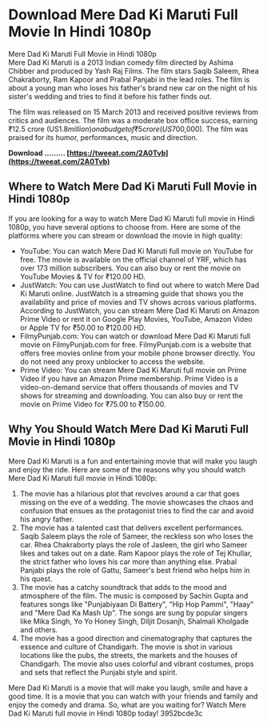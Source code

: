# Download Mere Dad Ki Maruti Full Movie In Hindi 1080p
 
 Mere Dad Ki Maruti Full Movie in Hindi 1080p     
Mere Dad Ki Maruti is a 2013 Indian comedy film directed by Ashima Chibber and produced by Yash Raj Films. The film stars Saqib Saleem, Rhea Chakraborty, Ram Kapoor and Prabal Panjabi in the lead roles. The film is about a young man who loses his father's brand new car on the night of his sister's wedding and tries to find it before his father finds out.
     
The film was released on 15 March 2013 and received positive reviews from critics and audiences. The film was a moderate box office success, earning ₹12.5 crore (US$1.8 million) on a budget of ₹5 crore (US$700,000). The film was praised for its humor, performances, music and direction.
 
**Download ……… [https://tweeat.com/2A0Tvb](https://tweeat.com/2A0Tvb)**


     
## Where to Watch Mere Dad Ki Maruti Full Movie in Hindi 1080p
     
If you are looking for a way to watch Mere Dad Ki Maruti full movie in Hindi 1080p, you have several options to choose from. Here are some of the platforms where you can stream or download the movie in high quality:
     
- YouTube: You can watch Mere Dad Ki Maruti full movie on YouTube for free. The movie is available on the official channel of YRF, which has over 173 million subscribers. You can also buy or rent the movie on YouTube Movies & TV for ₹120.00 HD.
- JustWatch: You can use JustWatch to find out where to watch Mere Dad Ki Maruti online. JustWatch is a streaming guide that shows you the availability and price of movies and TV shows across various platforms. According to JustWatch, you can stream Mere Dad Ki Maruti on Amazon Prime Video or rent it on Google Play Movies, YouTube, Amazon Video or Apple TV for ₹50.00 to ₹120.00 HD.
- FilmyPunjab.com: You can watch or download Mere Dad Ki Maruti full movie on FilmyPunjab.com for free. FilmyPunjab.com is a website that offers free movies online from your mobile phone browser directly. You do not need any proxy unblocker to access the website.
- Prime Video: You can stream Mere Dad Ki Maruti full movie on Prime Video if you have an Amazon Prime membership. Prime Video is a video-on-demand service that offers thousands of movies and TV shows for streaming and downloading. You can also buy or rent the movie on Prime Video for ₹75.00 to ₹150.00.

## Why You Should Watch Mere Dad Ki Maruti Full Movie in Hindi 1080p
     
Mere Dad Ki Maruti is a fun and entertaining movie that will make you laugh and enjoy the ride. Here are some of the reasons why you should watch Mere Dad Ki Maruti full movie in Hindi 1080p:

1. The movie has a hilarious plot that revolves around a car that goes missing on the eve of a wedding. The movie showcases the chaos and confusion that ensues as the protagonist tries to find the car and avoid his angry father.
2. The movie has a talented cast that delivers excellent performances. Saqib Saleem plays the role of Sameer, the reckless son who loses the car. Rhea Chakraborty plays the role of Jasleen, the girl who Sameer likes and takes out on a date. Ram Kapoor plays the role of Tej Khullar, the strict father who loves his car more than anything else. Prabal Panjabi plays the role of Gattu, Sameer's best friend who helps him in his quest.
3. The movie has a catchy soundtrack that adds to the mood and atmosphere of the film. The music is composed by Sachin Gupta and features songs like "Punjabiyaan Di Battery", "Hip Hop Pammi", "Haay" and "Mere Dad Ka Mash Up". The songs are sung by popular singers like Mika Singh, Yo Yo Honey Singh, Diljit Dosanjh, Shalmali Kholgade and others.
4. The movie has a good direction and cinematography that captures the essence and culture of Chandigarh. The movie is shot in various locations like the pubs, the streets, the markets and the houses of Chandigarh. The movie also uses colorful and vibrant costumes, props and sets that reflect the Punjabi style and spirit.

Mere Dad Ki Maruti is a movie that will make you laugh, smile and have a good time. It is a movie that you can watch with your friends and family and enjoy the comedy and drama. So, what are you waiting for? Watch Mere Dad Ki Maruti full movie in Hindi 1080p today!
 3952bcde3c
 
